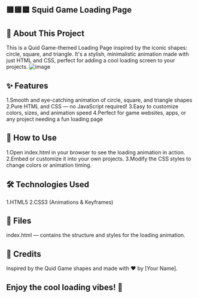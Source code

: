 ## 🟥🟨🟦 Squid Game Loading Page

## 🎲 About This Project
This is a Quid Game-themed Loading Page inspired by the iconic shapes: circle, square, and triangle. It's a stylish, minimalistic animation made with just HTML and CSS, perfect for adding a cool loading screen to your projects.
                        ![image](https://github.com/user-attachments/assets/e7524bd7-05a4-4595-a55f-a093dd474d21)

## ✨ Features
1.Smooth and eye-catching animation of circle, square, and triangle shapes
2.Pure HTML and CSS — no JavaScript required!
3.Easy to customize colors, sizes, and animation speed
4.Perfect for game websites, apps, or any project needing a fun loading page

## 🎯 How to Use
1.Open index.html in your browser to see the loading animation in action.
2.Embed or customize it into your own projects.
3.Modify the CSS styles to change colors or animation timing.

## 🛠️ Technologies Used
1.HTML5
2.CSS3 (Animations & Keyframes)

## 📂 Files
index.html — contains the structure and styles for the loading animation.

## 🎉 Credits
Inspired by the Quid Game shapes and made with ❤️ by [Your Name].

## Enjoy the cool loading vibes! 🚀
